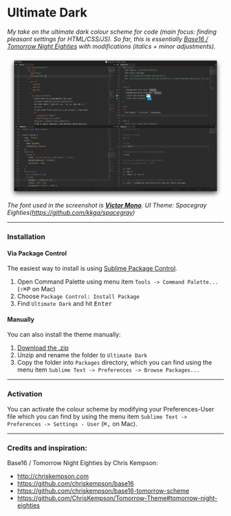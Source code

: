 # Ultimate Dark

*My take on the ultimate dark colour scheme for code (main focus: finding pleasant settings for HTML/CSS/JS). So far, this is essentially [Base16 / Tomorrow Night Eighties](#credits-and-inspiration) with modifications (italics + minor adjustments).*

![Screenshot](screenshots/screenshot.png)
*The font used in the screenshot is [__Victor Mono__](https://rubjo.github.io/victor-mono). UI Theme: Spacegray Eighties(https://github.com/kkga/spacegray)*

***

### Installation

#### Via Package Control

The easiest way to install is using [Sublime Package Control](https://sublime.wbond.net).

1. Open Command Palette using menu item `Tools -> Command Palette...` (<kbd>⇧</kbd><kbd>⌘</kbd><kbd>P</kbd> on Mac)
2. Choose `Package Control: Install Package`
3. Find `Ultimate Dark` and hit <kbd>Enter</kbd>

#### Manually

You can also install the theme manually:

1. [Download the .zip](https://github.com/rubjo/ultimate-dark/archive/master.zip)
2. Unzip and rename the folder to `Ultimate Dark`
3. Copy the folder into `Packages` directory, which you can find using the menu item `Sublime Text -> Preferences -> Browse Packages...`

***

### Activation

You can activate the colour scheme by modifying your Preferences-User file which you can find by using the menu item `Sublime Text -> Preferences -> Settings - User` (<kbd>⌘</kbd><kbd>,</kbd> on Mac).

***

### Credits and inspiration:

Base16 / Tomorrow Night Eighties by Chris Kempson:

* http://chriskempson.com
* https://github.com/chriskempson/base16
* https://github.com/chriskempson/base16-tomorrow-scheme
* https://github.com/ChrisKempson/Tomorrow-Theme#tomorrow-night-eighties
